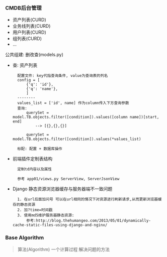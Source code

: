 ### CMDB后台管理
- 资产列表(CURD)
- 业务线列表(CURD)
- 用户列表(CURD)
- 组列表(CURD)
- ...

公共组建: 删改查(models.py)

* 查:
        资产列表

        配置文件: key代指查询条件, value为查询表的列名
        config = [
            {'q': 'id'},
            {'q': 'name'},
            ]
        --------
        values_list = ['id', name] 作为column传入下方查询参数
        查询:
            querySet = model.TB.objects.filter([condition]).values([column name])[start, end]
                --> [{},{},{}]

            querySet = model.TB.objects.filter([condition]).values(*values_list)

        标配: 配置 + 数据库操作

* 前端插件定制表结构

        定制td内容以及属性

        参考 app01/views.py ServerView, ServerJsonView

* Django 静态资源浏览器缓存与服务器端不一致问题

        1. 在url后面加问号 可以在url相同的情况下对资源进行刷新请求,从而更新浏览器缓存的静态资源
        2. 加?time=时间戳
        3. 使用md5维护服务器静态资源:
            参考:http://blog.thehumangeo.com/2013/05/01/dynamically-cache-static-files-using-django-and-nginx/


### Base Algorithm

> 算法(Algorithm) 一个计算过程 解决问题的方法
